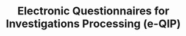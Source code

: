 ---
title: Electronic Questionnaires for Investigations Processing (e-QIP) 
link: https://www.e-qip.opm.gov/eqip-applicant/showLogin.login
image: assets/images/projects/project-eqip.png
---